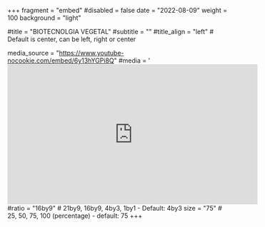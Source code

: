 +++
fragment = "embed"
#disabled = false
date = "2022-08-09"
weight = 100
background = "light"

#title = "BIOTECNOLGIA VEGETAL"
#subtitle = ""
#title_align = "left" # Default is center, can be left, right or center

media_source = "https://www.youtube-nocookie.com/embed/6y13hYGPi8Q"
#media = '<iframe width="560" height="315" src="https://www.youtube-nocookie.com/embed/6y13hYGPi8Q" title="YouTube video player" frameborder="0" allow="accelerometer; autoplay; clipboard-write; encrypted-media; gyroscope; picture-in-picture" allowfullscreen></iframe>
#ratio = "16by9" # 21by9, 16by9, 4by3, 1by1 - Default: 4by3
size = "75" # 25, 50, 75, 100 (percentage) - default: 75
+++